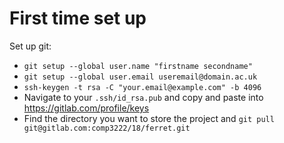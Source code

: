 # First time set up  

Set up git:
* `git setup --global user.name "firstname secondname"`
* `git setup --global user.email useremail@domain.ac.uk`
* `ssh-keygen -t rsa -C "your.email@example.com" -b 4096`
* Navigate to your `.ssh/id_rsa.pub` and copy and paste into https://gitlab.com/profile/keys
* Find the directory you want to store the project and `git pull git@gitlab.com:comp3222/18/ferret.git`